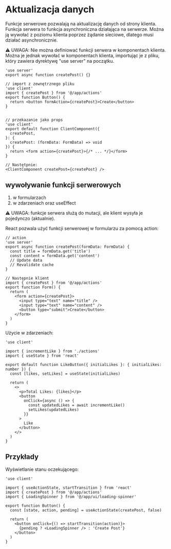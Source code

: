 # Aktualizacja danych

Funkcje serwerowe pozwalają na aktualizację danych od strony klienta. Funkcja serwera to funkcja asynchroniczna działająca na serwerze. Można ją wywołać z poziomu klienta poprzez żądanie sieciowe, dlatego musi działać asynchronicznie.

⚠️ UWAGA: Nie można definiować funkcji serwera w komponentach klienta. Można je jednak wywołać w komponentach klienta, importując je z pliku, który zawiera dyrektywę "use server" na początku.

```tsx
'use server'
export async function createPost() {}

// import z zewnętrznego pliku
'use client'
import { createPost } from '@/app/actions'
export function Button() {
  return <button formAction={createPost}>Create</button>
}


// przekazanie jako props
'use client'
export default function ClientComponent({
  createPost,
}: {
  createPost: (formData: FormData) => void
}) {
  return <form action={createPost}>{/* ... */}</form>
}

// Nastętpnie:
<ClientComponent createPost={createPost} />
```

## wywoływanie funkcji serwerowych

1. w formularzach
2. w zdarzeniach oraz useEffect

⚠️ UWAGA: funkcje serwera służą do mutacji, ale klient wysyła je pojedynczo (aktualnie).


React pozwala użyć funkcji serwerowej w formularzu za pomocą action:

```tsx
// action
'use server'
export async function createPost(formData: FormData) {
  const title = formData.get('title')
  const content = formData.get('content')
  // Update data
  // Revalidate cache
}

// Następnie klient
import { createPost } from '@/app/actions'
export function Form() {
  return (
    <form action={createPost}>
      <input type="text" name="title" />
      <input type="text" name="content" />
      <button type="submit">Create</button>
    </form>
  )
}
```

Użycie w zdarzeniach:

```tsx
'use client'
 
import { incrementLike } from './actions'
import { useState } from 'react'
 
export default function LikeButton({ initialLikes }: { initialLikes: number }) {
  const [likes, setLikes] = useState(initialLikes)
 
  return (
    <>
      <p>Total Likes: {likes}</p>
      <button
        onClick={async () => {
          const updatedLikes = await incrementLike()
          setLikes(updatedLikes)
        }}
      >
        Like
      </button>
    </>
  )
}
```


## Przykłady

Wyświetlanie stanu oczekującego:

```tsx
'use client'
 
import { useActionState, startTransition } from 'react'
import { createPost } from '@/app/actions'
import { LoadingSpinner } from '@/app/ui/loading-spinner'
 
export function Button() {
  const [state, action, pending] = useActionState(createPost, false)
 
  return (
    <button onClick={() => startTransition(action)}>
      {pending ? <LoadingSpinner /> : 'Create Post'}
    </button>
  )
}
```

